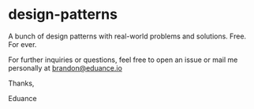 # design-patterns

A bunch of design patterns with real-world problems and solutions. Free. For ever.

For further inquiries or questions, feel free to open an issue or mail me personally at brandon@eduance.io

Thanks,

Eduance
